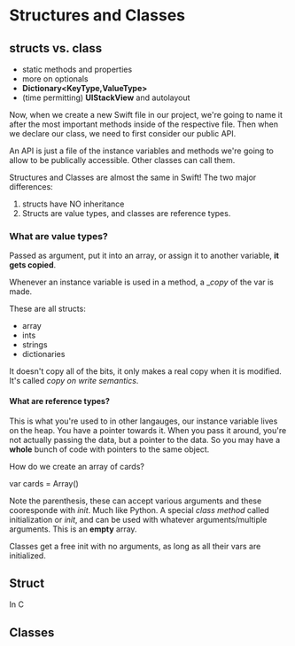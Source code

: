 # Structures and Classes

## structs vs. class

* static methods and properties 
* more on optionals
* __Dictionary<KeyType,ValueType>__
* (time permitting) __UIStackView__ and autolayout

Now, when we create a new Swift file in our project, we're going to name it after the most important methods inside of the respective file. Then when we declare our class, we need to first consider our public API.

An API is just a file of the instance variables and methods we're going to allow to be publically accessible. Other classes can call them.


Structures and Classes are almost the same in Swift! The two major differences:

1. structs have NO inheritance
2. Structs are value types, and classes are reference types.

### What are value types? 

Passed as argument, put it into an array, or assign it to another variable, __it gets copied__. 

Whenever an instance variable is used in a method, a __copy_ of the var is made.

These are all structs:

* array
* ints
* strings
* dictionaries

It doesn't copy all of the bits, it only makes a real copy when it is modified. It's called _copy on write semantics_.

#### What are reference types?

This is what you're used to in other langauges, our instance variable lives on the heap. You have a pointer towards it. When you pass it around, you're not actually passing the data, but a pointer to the data. So you may have a __whole__ bunch of code with pointers to the same object.  

How do we create an array of cards?

var cards = Array<Card>()

Note the parenthesis, these can accept various arguments and these cooresponde with _init_. Much like Python. A special _class_ _method_ called initialization or _init_, and can be used with whatever arguments/multiple arguments. This is an __empty__ array.

Classes get a free init with no arguments, as long as all their vars are initialized.

## Struct

In C 

## Classes